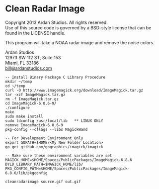 # Clean Radar Image

Copyright 2013 Ardan Studios. All rights reserved.  
Use of this source code is governed by a BSD-style license that can be found in the LICENSE handle.

This program will take a NOAA radar image and remove the noise colors.

Ardan Studios  
12973 SW 112 ST, Suite 153  
Miami, FL 33186  
bill@ardanstudios.com

	-- Install Binary Package C Library Procedure
	mkdir ~/temp
	cd ~/temp
	curl -O http://www.imagemagick.org/download/ImageMagick.tar.gz
	tar -xzf ImageMagick.tar.gz
	rm -f ImageMagick.tar.gz
	cd ImageMagick-6.8.6-9/
	./configure
	make
	sudo make install
	sudo ldconfig /usr/local/lib   ** LINUX ONLY
	remove ImageMagick-6.8.6-9
	pkg-config --cflags --libs MagickWand

	-- For Development Environment Only
	export GOPATH=$HOME/<My New Folder Location>
	go get github.com/gographics/imagick/imagick

	-- Make sure these environment variables are set
	MAGICK_HOME=$HOME/Spaces/PublicPackages/ImageMagick-6.8.6
	DYLD_LIBRARY_PATH=$MAGICK_HOME/lib/
	PKG_CONFIG_PATH=$HOME/Spaces/PublicPackages/ImageMagick-6.8.6/lib/pkgconfig

	cleanradarimage source.gif out.gif

